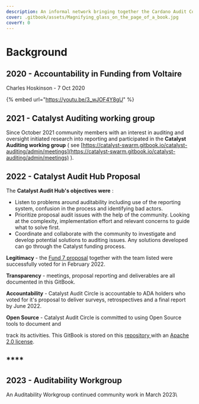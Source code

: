 ```yaml
---
description: An informal network bringing together the Cardano Audit Community
cover: .gitbook/assets/Magnifying_glass_on_the_page_of_a_book.jpg
coverY: 0
---
```


# Background

## 2020 - Accountability in Funding from Voltaire

Charles Hoskinson - 7 Oct 2020

{% embed url="https://youtu.be/3_wJOF4Y8gU" %}

## 2021 - **Catalyst Auditing working group**

Since October 2021 community members with an interest in auditing and oversight initiated research into reporting and participated in the **Catalyst Auditing working group** ( see [https://catalyst-swarm.gitbook.io/catalyst-auditing/admin/meetings](https://catalyst-swarm.gitbook.io/catalyst-auditing/admin/meetings) ).

## **2022 - Catalyst Audit Hub Proposal**

The **Catalyst Audit Hub's objectives were** :

* Listen to problems around auditability including use of the reporting system, confusion in the process and identifying bad actors.
* Prioritize proposal audit issues with the help of the community. Looking at the complexity, implementation effort and relevant concerns to guide what to solve first.
* Coordinate and collaborate with the community to investigate and develop potential solutions to auditing issues. Any solutions developed can go through the Catalyst funding process.

**Legitimacy** - the [Fund 7 proposal](https://cardano.ideascale.com/c/idea/381354) together with the team listed were successfully voted for in February 2022.

**Transparency** - meetings, proposal reporting and deliverables are all documented in this GitBook.

**Accountability** - Catalyst Audit Circle is accountable to ADA holders who voted for it's proposal to deliver surveys, retrospectives and a final report by June 2022.

**Open Source** - Catalyst Audit Circle is committed to using Open Source tools to document and&#x20;

track its activities. This GitBook is stored on this [repository ](https://github.com/Catalyst-Auditing/Catalyst-Audit-Circle)with an [Apache 2.0 license](LICENSE/).

## ****

## **2023 - Auditability Workgroup**

An Auditability Workgroup continued community work in March 2023\
